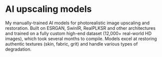 # AI upscaling models
My manually-trained AI models for photorealistic image upscaling and restoration. Built on ESRGAN, SwinIR, RealPLKSR and other architectures and trained on a fully custom high-end dataset (12,000+ real-world HD images), which took several months to compile. Models excel at restoring authentic textures (skin, fabric, grit) and handle various types of degradation.
